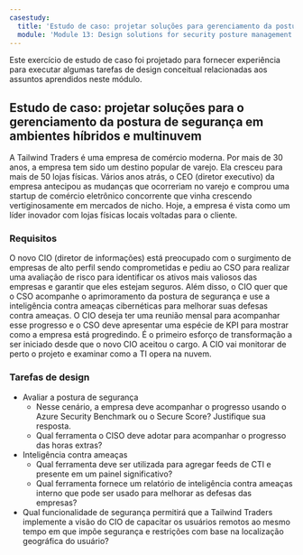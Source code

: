 ```yaml
---
casestudy:
  title: 'Estudo de caso: projetar soluções para gerenciamento da postura de segurança e inteligência contra ameaças'
  module: 'Module 13: Design solutions for security posture management in hybrid and multi-cloud environments'
---
```


Este exercício de estudo de caso foi projetado para fornecer experiência para executar algumas tarefas de design conceitual relacionadas aos assuntos aprendidos neste módulo.

## Estudo de caso: projetar soluções para o gerenciamento da postura de segurança em ambientes híbridos e multinuvem

A Tailwind Traders é uma empresa de comércio moderna. Por mais de 30 anos, a empresa tem sido um destino popular de varejo. Ela cresceu para mais de 50 lojas físicas. Vários anos atrás, o CEO (diretor executivo) da empresa antecipou as mudanças que ocorreriam no varejo e comprou uma startup de comércio eletrônico concorrente que vinha crescendo vertiginosamente em mercados de nicho. Hoje, a empresa é vista como um líder inovador com lojas físicas locais voltadas para o cliente.

### Requisitos

O novo CIO (diretor de informações) está preocupado com o surgimento de empresas de alto perfil sendo comprometidas e pediu ao CSO para realizar uma avaliação de risco para identificar os ativos mais valiosos das empresas e garantir que eles estejam seguros. Além disso, o CIO quer que o CSO acompanhe o aprimoramento da postura de segurança e use a inteligência contra ameaças cibernéticas para melhorar suas defesas contra ameaças. O CIO deseja ter uma reunião mensal para acompanhar esse progresso e o CSO deve apresentar uma espécie de KPI para mostrar como a empresa está progredindo. É o primeiro esforço de transformação a ser iniciado desde que o novo CIO aceitou o cargo. A CIO vai monitorar de perto o projeto e examinar como a TI opera na nuvem.

### Tarefas de design

* Avaliar a postura de segurança
    - Nesse cenário, a empresa deve acompanhar o progresso usando o Azure Security Benchmark ou o Secure Score? Justifique sua resposta.
    - Qual ferramenta o CISO deve adotar para acompanhar o progresso das horas extras?
* Inteligência contra ameaças
    - Qual ferramenta deve ser utilizada para agregar feeds de CTI e presente em um painel significativo?
    - Qual ferramenta fornece um relatório de inteligência contra ameaças interno que pode ser usado para melhorar as defesas das empresas?
* Qual funcionalidade de segurança permitirá que a Tailwind Traders implemente a visão do CIO de capacitar os usuários remotos ao mesmo tempo em que impõe segurança e restrições com base na localização geográfica do usuário?